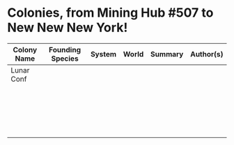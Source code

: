 # Colonies, from Mining Hub #507 to New New New York!

| Colony Name   | Founding Species   | System   | World   | Summary   | Author(s)   |
| ----------- |:-------------:|:--------:|:-------:|:----------------------------------------:| --------:|
| Lunar Conf  |               |          |         |                                          |          |
|             |               |          |         |                                          |          |
|             |               |          |         |                                          |          |
|             |               |          |         |                                          |          |
|             |               |          |         |                                          |          |
|             |               |          |         |                                          |          |
|             |               |          |         |                                          |          |
|             |               |          |         |                                          |          |
|             |               |          |         |                                          |          |
|             |               |          |         |                                          |          |
|             |               |          |         |                                          |          |
|             |               |          |         |                                          |          |
|             |               |          |         |                                          |          |
|             |               |          |         |                                          |          |
|             |               |          |         |                                          |          |
|             |               |          |         |                                          |          |
|             |               |          |         |                                          |          |  
|             |               |          |         |                                          |          |
|             |               |          |         |                                          |          |
|             |               |          |         |                                          |          |
|             |               |          |         |                                          |          |
